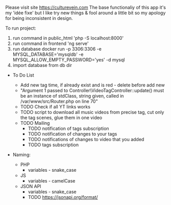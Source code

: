  Please visit site https://culturevein.com
 The base functionaliy of this app it's my 'idée fixe' 
 but I like try new things & fool around a little bit so 
 my apology for being inconsistent in design.     

To run project:
1. run command in public_html 'php -S localhost:8000'
2. run command in frontend 'ng serve' 
3. run database docker run -p 3306:3306 -e MYSQL_DATABASE='mysqldb' -e MYSQL_ALLOW_EMPTY_PASSWORD='yes' -d mysql
4. import database from db dir

* To Do List
    * Add new tag time, if already exist and is red - delete before add new
    * "Argument 1 passed to Controller\\VideoTagController::update() must be an instance of stdClass, string given, called in \/var\/www\/src\/Router.php on line 70"
    * TODO Check if all YT links works
    * TODO script to download all music videos from precise tag, cut only the tag scenes, glue them in one video  
    * TODO Mailing
        * TODO notification of tags subscription
        * TODO notification of changes to your tags 
        * TODO notifications of changes to video that you added
        * TODO tags subscription   
        
* Naming:
  * PHP
    * variables - snake_case
  * JS
    * variables - camelCase
  * JSON API
    * variables - snake_case  
    * TODO https://jsonapi.org/format/